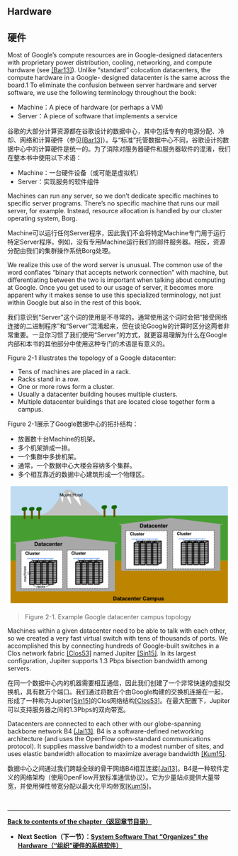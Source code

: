 ## **Hardware**

## **硬件**

Most of Google’s compute resources are in Google-designed datacenters with proprietary power distribution, cooling, networking, and compute hardware (see [[Bar13]](https://research.google/pubs/pub41606/)). Unlike “standard” colocation datacenters, the compute hardware in a Google- designed datacenter is the same across the board.1 To eliminate the confusion between server hardware and server software, we use the following terminology throughout the book:

* Machine：A piece of hardware (or perhaps a VM)
* Server：A piece of software that implements a service

谷歌的大部分计算资源都在谷歌设计的数据中心，其中包括专有的电源分配、冷却、网络和计算硬件（参见[[Bar13]](https://research.google/pubs/pub41606/)）。与“标准”托管数据中心不同，谷歌设计的数据中心中的计算硬件是统一的。为了消除对服务器硬件和服务器软件的混淆，我们在整本书中使用以下术语：

* Machine：一台硬件设备（或可能是虚拟机）
* Server：实现服务的软件组件

Machines can run any server, so we don’t dedicate specific machines to specific server programs. There’s no specific machine that runs our mail server, for example. Instead, resource allocation is handled by our cluster operating system, Borg.

Machine可以运行任何Server程序，因此我们不会将特定Machine专门用于运行特定Server程序。例如，没有专用Machine运行我们的邮件服务器。相反，资源分配由我们的集群操作系统Borg处理。

We realize this use of the word server is unusual. The common use of the word conflates “binary that accepts network connection” with machine, but differentiating between the two is important when talking about computing at Google. Once you get used to our usage of server, it becomes more apparent why it makes sense to use this specialized terminology, not just within Google but also in the rest of this book.

我们意识到“Server”这个词的使用是不寻常的。通常使用这个词时会把“接受网络连接的二进制程序”和“Server”混淆起来，但在谈论Google的计算时区分这两者非常重要。一旦你习惯了我们使用“Server”的方式，就更容易理解为什么在Google内部和本书的其他部分中使用这种专门的术语是有意义的。

Figure 2-1 illustrates the topology of a Google datacenter:

* Tens of machines are placed in a rack.
* Racks stand in a row.
* One or more rows form a cluster.
* Usually a datacenter building houses multiple clusters.
* Multiple datacenter buildings that are located close together form a campus.

Figure 2-1展示了Google数据中心的拓扑结构：

* 放置数十台Machine的机架。
* 多个机架排成一排。
* 一个集群中多排机架。
* 通常，一个数据中心大楼会容纳多个集群。
* 多个相互靠近的数据中心建筑形成一个物理区。

![Figure 2-1. Example Google datacenter campus topology](./figures/2-1.png)
> Figure 2-1. Example Google datacenter campus topology

Machines within a given datacenter need to be able to talk with each other, so we created a very fast virtual switch with tens of thousands of ports. We accomplished this by connecting hundreds of Google-built switches in a Clos network fabric [[Clos53]](https://ieeexplore.ieee.org/document/6770468) named Jupiter [[Sin15]](https://research.google.com/pubs/pub43837.html). In its largest configuration, Jupiter supports 1.3 Pbps bisection bandwidth among servers.

在同一个数据中心内的机器需要相互通信，因此我们创建了一个非常快速的虚拟交换机，具有数万个端口。我们通过将数百个由Google构建的交换机连接在一起，形成了一种称为Jupiter[[Sin15]](https://research.google.com/pubs/pub43837.html)的Clos网络结构[[Clos53]](https://ieeexplore.ieee.org/document/6770468)。在最大配置下，Jupiter可以支持服务器之间的1.3Pbps的双向带宽。

Datacenters are connected to each other with our globe-spanning backbone network
B4 [[Jai13]](https://research.google.com/pubs/pub41761.html). B4 is a software-defined networking architecture (and uses the OpenFlow open-standard communications protocol). It supplies massive bandwidth to a modest number of sites, and uses elastic bandwidth allocation to maximize average bandwidth [[Kum15]](https://research.google.com/pubs/pub43838.html).

数据中心之间通过我们跨越全球的骨干网络B4相互连接[[Jai13]](https://research.google.com/pubs/pub41761.html)。B4是一种软件定义的网络架构（使用OpenFlow开放标准通信协议）。它为少量站点提供大量带宽，并使用弹性带宽分配以最大化平均带宽[[Kum15]](https://research.google.com/pubs/pub43838.html)。

<br>

---

**[Back to contents of the chapter（返回章节目录）](the_production_environment_at_google_from_the_viewpoint_of_an_sre.md)**

* **Next Section（下一节）：[System Software That “Organizes” the Hardware（“组织”硬件的系统软件）](system_software_that_%22organizes%22_the_hardware.md)**
